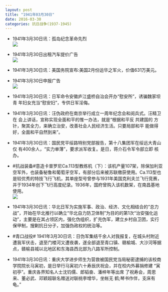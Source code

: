 ```yaml
---
layout: post
title: "1941年03月30日"
date: 2016-03-30
categories: 抗日战争(1937-1945)
---
```


<meta name="referrer" content="no-referrer" />

- 1941年3月30日讯：孤岛纪念革命先烈 <br/><img src="https://ww1.sinaimg.cn/large/aca367d8jw1f2faafq5j7j20bv0dv76m.jpg" />

- 1941年3月30日出租汽车提价广告 <br/><img src="https://ww4.sinaimg.cn/large/aca367d8jw1f2f8k3mkobj204k0higmm.jpg" />

- 1941年3月30日讯：美国务院宣布:美国2月份运华之军火，价值631万美元。 

- 1941年3月30日申报广告 <br/><img src="https://ww4.sinaimg.cn/large/aca367d8jw1f2f53fgaxgj20l20hcn19.jpg" />

- 1941年3月30日讯：日军命令安徽庐江盛桥自治会开办“慰安所”，诱骗魏家坝青 年妇女充当“慰安妇”，专供日军淫侮。 

- 1941年3月30日讯：汪伪政府在南京举行成立一周年纪念会和阅兵式。汪精卫在 会上讲话，宣称实现全面和平的惟一办法，就是“根据和平反 共建国的 方针，聚其全力，来确立治安，改善社会人民经济生活。只要局部和平 能做得好，全面和平自然到来”。 

- 1941年3月30日讯：国民党平绥路特别党部报告，第十八集团军在绥远大青山仅 有400余人，“实力单薄”，要求派军收复。是日，蒋介石令军令部立即 核办。 

- #抗战装备#意造卡普罗尼Ca.113型教练机（下）：该机产量107架，除保加利亚空军外，也装备秘鲁和葡萄牙空军，有部分后来被苏联缴获使用。Ca.113型也是较优秀的特技飞行飞机，其单座型号曾参与1931年美国克利夫兰飞行竞赛，并于1934年创下飞行高度纪录。1936年，国府曾购入该机数架，在南昌基地使用。 <br/><img src="https://ww1.sinaimg.cn/large/aca367d8jw1f2eo738pqpj20hs0ko41g.jpg" />

- 1941年3月30日讯：华北日军为实施军事、政治、经济、文化相结合的“总力战”，开始在华北推行以确立“华北自力防卫体制”为目的的第1次“治安强化运动”，主要是在其占领区内，强化伪组织，扩充伪军，建立乡村自卫团，实行保甲制，搜剿抗日分子，加强伪政权的统治等。 

- #青口战役# 1941年3月30日讯：日伪军集结千余人对我报复，在城头村附近遭我军伏击，退至门楼河又遭夜袭，遂全部退至青口镇、赣榆城、大沙河等据点，赣榆县城以北地区和东海县西北部为八路军所控制。 

- 1941年3月30日讯：重庆大学进步师生为营救被国民党当局秘密逮捕的该校商学院院长马寅初，是日举行马寅初六十寿辰庆祝会，并在校内外募捐修建 “寅初亭”。重庆各界知名人士沈钧儒、郎韬奋、潘梓年等出席 了祝寿会，周恩来、董必武、邓颖超联名赠送对联桃李增华，坐帐无 鹤;琴书作伴，支床有龟。” 


